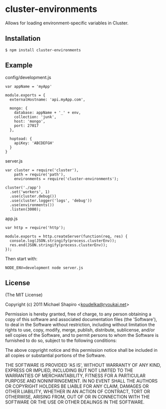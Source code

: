 # cluster-environments

  Allows for loading environment-specific variables in Cluster.

## Installation

    $ npm install cluster-environments

## Example

config/development.js

    var appName = 'myApp'

    module.exports = {
      externalHostname: 'api.myApp.com',

      mongo: {
        database: appName + '_' + env,
        collection: 'junk',
        host: 'mongo',
        port: 27017
      },

      hoptoad: {
        apiKey: 'ABCDEFGH'
      }
    }

server.js

    var cluster = require('cluster'),
        path = require('path'),
        environments = require('cluster-environments');

    cluster('./app')
      .set('workers', 1)
      .use(cluster.debug())
      .use(cluster.logger('logs', 'debug'))
      .use(environments())
      .listen(3000);

app.js

    var http = require('http');

    module.exports = http.createServer(function(req, res) {
      console.log(JSON.stringify(process.clusterEnv));
      res.end(JSON.stringify(process.clusterEnv));
    });



Then start with:

    NODE_ENV=development node server.js


## License

(The MIT License)

Copyright (c) 2011 Michael Shapiro &lt;koudelka@ryoukai.net&gt;

Permission is hereby granted, free of charge, to any person obtaining
a copy of this software and associated documentation files (the
'Software'), to deal in the Software without restriction, including
without limitation the rights to use, copy, modify, merge, publish,
distribute, sublicense, and/or sell copies of the Software, and to
permit persons to whom the Software is furnished to do so, subject to
the following conditions:

The above copyright notice and this permission notice shall be
included in all copies or substantial portions of the Software.

THE SOFTWARE IS PROVIDED 'AS IS', WITHOUT WARRANTY OF ANY KIND,
EXPRESS OR IMPLIED, INCLUDING BUT NOT LIMITED TO THE WARRANTIES OF
MERCHANTABILITY, FITNESS FOR A PARTICULAR PURPOSE AND NONINFRINGEMENT.
IN NO EVENT SHALL THE AUTHORS OR COPYRIGHT HOLDERS BE LIABLE FOR ANY
CLAIM, DAMAGES OR OTHER LIABILITY, WHETHER IN AN ACTION OF CONTRACT,
TORT OR OTHERWISE, ARISING FROM, OUT OF OR IN CONNECTION WITH THE
SOFTWARE OR THE USE OR OTHER DEALINGS IN THE SOFTWARE.
